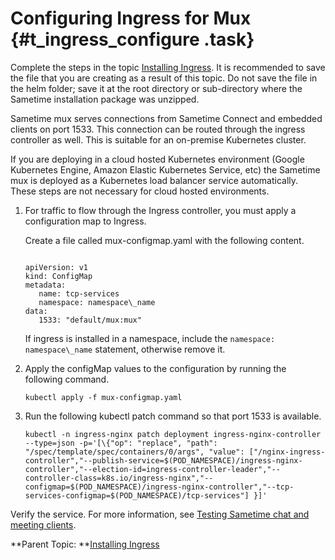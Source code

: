 # Configuring Ingress for Mux {#t_ingress_configure .task}

Complete the steps in the topic [Installing Ingress](t_ingress_install.md). It is recommended to save the file that you are creating as a result of this topic. Do not save the file in the helm folder; save it at the root directory or sub-directory where the Sametime installation package was unzipped.

Sametime mux serves connections from Sametime Connect and embedded clients on port 1533. This connection can be routed through the ingress controller as well. This is suitable for an on-premise Kubernetes cluster.

If you are deploying in a cloud hosted Kubernetes environment \(Google Kubernetes Engine, Amazon Elastic Kubernetes Service, etc\) the Sametime mux is deployed as a Kubernetes load balancer service automatically. These steps are not necessary for cloud hosted environments.

1.  For traffic to flow through the Ingress controller, you must apply a configuration map to Ingress.

    Create a file called mux-configmap.yaml with the following content.

    ``` {#codeblock_rl1_43b_mvb}
    
    apiVersion: v1
    kind: ConfigMap
    metadata:
       name: tcp-services
       namespace: namespace\_name
    data:
       1533: "default/mux:mux"
    ```

    If ingress is installed in a namespace, include the `namespace: namespace\_name` statement, otherwise remove it.

2.  Apply the configMap values to the configuration by running the following command.

    ``` {#codeblock_itb_y34_4tb}
    kubectl apply -f mux-configmap.yaml
    ```

3.  Run the following kubectl patch command so that port 1533 is available.

    ``` {#codeblock_mwv_snb_mvb}
    kubectl -n ingress-nginx patch deployment ingress-nginx-controller --type=json -p='[\{"op": "replace", "path": "/spec/template/spec/containers/0/args", "value": ["/nginx-ingress-controller","--publish-service=$(POD_NAMESPACE)/ingress-nginx-controller","--election-id=ingress-controller-leader","--controller-class=k8s.io/ingress-nginx","--configmap=$(POD_NAMESPACE)/ingress-nginx-controller","--tcp-services-configmap=$(POD_NAMESPACE)/tcp-services"] }]' 
    ```


Verify the service. For more information, see [Testing Sametime chat and meeting clients](t_testing_sametime_chat.md).

**Parent Topic: **[Installing Ingress](t_ingress_install.md)

